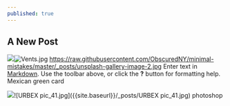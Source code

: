 ```yaml
---
published: true
---
```

## A New Post
![]({{site.baseurl}}/_posts/Vents.jpg)![Vents.jpg]({{site.baseurl}}/_posts/Vents.jpg)
https://raw.githubusercontent.com/ObscuredNY/minimal-mistakes/master/_posts/unsplash-gallery-image-2.jpg
Enter text in [Markdown](http://daringfireball.net/projects/markdown/). Use the toolbar above, or click the **?** button for formatting help.
Mexican green card

![]({{site.baseurl}}/_posts/URBEX%20pic_41.jpg)![URBEX pic_41.jpg]({{site.baseurl}}/_posts/URBEX pic_41.jpg)
photoshop
